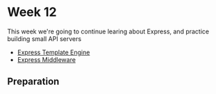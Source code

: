 # Week 12

This week we're going to continue learing about Express, and practice building small API servers

- [Express Template Engine](https://learn.digitalcrafts.com/flex/lessons/back-end-foundations/express-template-engine/)
- [Express Middleware](https://learn.digitalcrafts.com/flex/lessons/back-end-foundations/express-middleware/)


## Preparation
